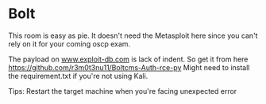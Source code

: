 # Bolt

This room is easy as pie. It doesn't need the Metasploit here since you can't rely on it for your coming oscp exam.

The payload on www.exploit-db.com is lack of indent. So get it from here https://github.com/r3m0t3nu11/Boltcms-Auth-rce-py
Might need to install the requirement.txt if you're not using Kali.

Tips: Restart the target machine when you're facing unexpected error